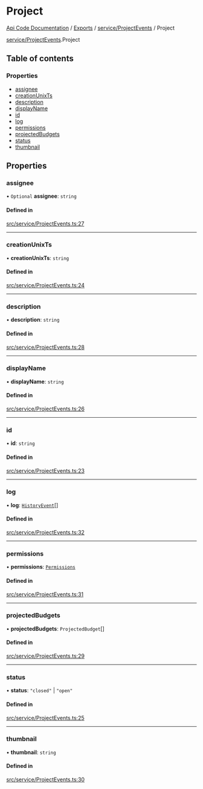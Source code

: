 # Project
 
[Api Code Documentation](../README.md) / [Exports](../modules.md) / [service/ProjectEvents](../modules/service_ProjectEvents.md) / Project

[service/ProjectEvents](../modules/service_ProjectEvents.md).Project

## Table of contents

### Properties

- [assignee](service_ProjectEvents.Project.md#assignee)
- [creationUnixTs](service_ProjectEvents.Project.md#creationunixts)
- [description](service_ProjectEvents.Project.md#description)
- [displayName](service_ProjectEvents.Project.md#displayname)
- [id](service_ProjectEvents.Project.md#id)
- [log](service_ProjectEvents.Project.md#log)
- [permissions](service_ProjectEvents.Project.md#permissions)
- [projectedBudgets](service_ProjectEvents.Project.md#projectedbudgets)
- [status](service_ProjectEvents.Project.md#status)
- [thumbnail](service_ProjectEvents.Project.md#thumbnail)

## Properties

### assignee

• `Optional` **assignee**: `string`

#### Defined in

[src/service/ProjectEvents.ts:27](https://github.com/openkfw/TruBudget/blob/2e83742/api/src/service/ProjectEvents.ts#L27)

___

### creationUnixTs

• **creationUnixTs**: `string`

#### Defined in

[src/service/ProjectEvents.ts:24](https://github.com/openkfw/TruBudget/blob/2e83742/api/src/service/ProjectEvents.ts#L24)

___

### description

• **description**: `string`

#### Defined in

[src/service/ProjectEvents.ts:28](https://github.com/openkfw/TruBudget/blob/2e83742/api/src/service/ProjectEvents.ts#L28)

___

### displayName

• **displayName**: `string`

#### Defined in

[src/service/ProjectEvents.ts:26](https://github.com/openkfw/TruBudget/blob/2e83742/api/src/service/ProjectEvents.ts#L26)

___

### id

• **id**: `string`

#### Defined in

[src/service/ProjectEvents.ts:23](https://github.com/openkfw/TruBudget/blob/2e83742/api/src/service/ProjectEvents.ts#L23)

___

### log

• **log**: [`HistoryEvent`](service_ProjectEvents.HistoryEvent.md)[]

#### Defined in

[src/service/ProjectEvents.ts:32](https://github.com/openkfw/TruBudget/blob/2e83742/api/src/service/ProjectEvents.ts#L32)

___

### permissions

• **permissions**: [`Permissions`](../modules/authz_types.md#permissions)

#### Defined in

[src/service/ProjectEvents.ts:31](https://github.com/openkfw/TruBudget/blob/2e83742/api/src/service/ProjectEvents.ts#L31)

___

### projectedBudgets

• **projectedBudgets**: `ProjectedBudget`[]

#### Defined in

[src/service/ProjectEvents.ts:29](https://github.com/openkfw/TruBudget/blob/2e83742/api/src/service/ProjectEvents.ts#L29)

___

### status

• **status**: ``"closed"`` \| ``"open"``

#### Defined in

[src/service/ProjectEvents.ts:25](https://github.com/openkfw/TruBudget/blob/2e83742/api/src/service/ProjectEvents.ts#L25)

___

### thumbnail

• **thumbnail**: `string`

#### Defined in

[src/service/ProjectEvents.ts:30](https://github.com/openkfw/TruBudget/blob/2e83742/api/src/service/ProjectEvents.ts#L30)
